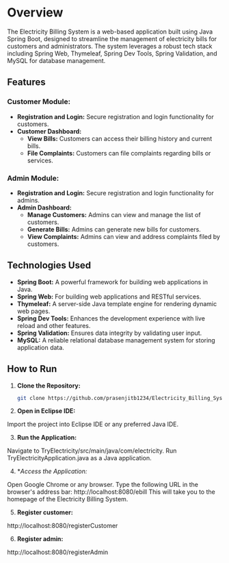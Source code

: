 # Overview

The Electricity Billing System is a web-based application built using Java Spring Boot, designed to streamline the management of electricity bills for customers and administrators. The system leverages a robust tech stack including Spring Web, Thymeleaf, Spring Dev Tools, Spring Validation, and MySQL for database management.

## Features

### Customer Module:

- **Registration and Login:** Secure registration and login functionality for customers.
- **Customer Dashboard:**
  - **View Bills:** Customers can access their billing history and current bills.
  - **File Complaints:** Customers can file complaints regarding bills or services.

### Admin Module:

- **Registration and Login:** Secure registration and login functionality for admins.
- **Admin Dashboard:**
  - **Manage Customers:** Admins can view and manage the list of customers.
  - **Generate Bills:** Admins can generate new bills for customers.
  - **View Complaints:** Admins can view and address complaints filed by customers.

## Technologies Used

- **Spring Boot:** A powerful framework for building web applications in Java.
- **Spring Web:** For building web applications and RESTful services.
- **Thymeleaf:** A server-side Java template engine for rendering dynamic web pages.
- **Spring Dev Tools:** Enhances the development experience with live reload and other features.
- **Spring Validation:** Ensures data integrity by validating user input.
- **MySQL:** A reliable relational database management system for storing application data.

## How to Run

1. **Clone the Repository:**
   ```bash
   git clone https://github.com/prasenjitb1234/Electricity_Billing_System_Springboot_SymbiosisProject.git

2. **Open in Eclipse IDE:**

Import the project into Eclipse IDE or any preferred Java IDE.

3. **Run the Application:**

Navigate to TryElectricity/src/main/java/com/electricity.
Run TryElectricityApplication.java as a Java application.

4. **Access the Application:*

Open Google Chrome or any browser.
Type the following URL in the browser's address bar: http://localhost:8080/ebill
This will take you to the homepage of the Electricity Billing System.

5. **Register customer:**

http://localhost:8080/registerCustomer

6. **Register admin:**

http://localhost:8080/registerAdmin

